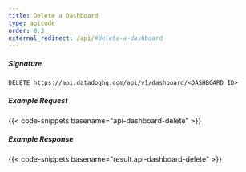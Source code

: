```yaml
---
title: Delete a Dashboard
type: apicode
order: 8.3
external_redirect: /api/#delete-a-dashboard
---
```


##### Signature
`DELETE https://api.datadoghq.com/api/v1/dashboard/<DASHBOARD_ID>`
##### Example Request
{{< code-snippets basename="api-dashboard-delete" >}}
##### Example Response
{{< code-snippets basename="result.api-dashboard-delete" >}}
